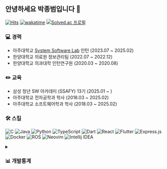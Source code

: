 ## 안녕하세요 박종범입니다 👋

[![Hits](https://hits.seeyoufarm.com/api/count/incr/badge.svg?url=https%3A%2F%2Fgithub.com%2Fparkjbdev&count_bg=%2379C83D&title_bg=%23555555&icon=github.svg&icon_color=%23E7E7E7&title=hits&edge_flat=false)](https://hits.seeyoufarm.com)
[![wakatime](https://wakatime.com/badge/user/6f2f57ae-ce04-4c16-80e7-660166fb783d.svg)](https://wakatime.com/@6f2f57ae-ce04-4c16-80e7-660166fb783d)
[![Solved.ac
프로필](http://mazassumnida.wtf/api/mini/generate_badge?boj=parkjbdev)](https://solved.ac/parkjbdev)

### 💻 경력
- 아주대학교 [System Software Lab](https://sslab.ajou.ac.kr/) 인턴 (2023.07 ~ 2025.02)
- 한양대학교 의료원 정보관리팀 (2022.07 ~ 2022.12)
- 한양대학교 의과대학 인턴연구원 (2020.03 ~ 2020.08)

### ✏️ 교육
- 삼성 청년 SW 아카데미 (SSAFY) 13기 (2025.01 ~ )
- 아주대학교 전자공학과 학사 (2018.03 ~ 2025.02)
- 아주대학교 소프트웨어학과 학사 (2018.03 ~ 2025.02)

### 🛠️ 스킬

![C](https://img.shields.io/badge/C-00599C?style=flat-square&logo=c&logoColor=white)
![Java](https://img.shields.io/badge/Java-ED8B00?style=flat-square&logo=openjdk&logoColor=white)
![Python](https://img.shields.io/badge/Python-3670A0?style=flat-square&logo=python&logoColor=ffdd54)
![TypeScript](https://img.shields.io/badge/TypeScript-007ACC?style=flat-square&logo=typescript&logoColor=white)
![Dart](https://img.shields.io/badge/Dart-0175C2?style=flat-square&logo=dart&logoColor=white)
![React](https://img.shields.io/badge/React-20232a?style=flat-square&logo=react&logoColor=%2361DAFB)
![Flutter](https://img.shields.io/badge/Flutter-02569B?style=flat-square&logo=flutter&logoColor=white)
![Express.js](https://img.shields.io/badge/express.js-404d59?style=flat-square&logo=express&logoColor=%2361DAFB)
![Docker](https://img.shields.io/badge/Docker-2496ed?style=flat-square&logo=Docker&logoColor=%2361DAFB)
![ROS](https://img.shields.io/badge/ROS-22314E?style=flat-square&logo=ROS&logoColor=white)
![Neovim](https://img.shields.io/badge/neovim-57A143?style=flat-square&logo=Neovim&logoColor=white)
![Intellij IDEA](https://img.shields.io/badge/IntelliJ%20IDEA-000000?style=flat-square&logo=IntelliJ%20IDEA&logoColor=white)

<details>
  <summary><h3>📊 개발통계</h3></summary>
  <!--
  <img src="https://wakatime.com/share/@parkjbdev/27cfaaee-6ea0-48a4-ab4a-e8649ada0e11.svg" width="650px" />
  <img src="https://wakatime.com/share/@parkjbdev/6e7d7fbb-1339-4a7a-b872-ad94369a0655.svg" width="650px" />
  <img src="https://wakatime.com/share/@parkjbdev/129151e9-fc1e-4e65-bb66-b2283c602260.svg" width="650px" />
  -->
  
  <!--START_SECTION:waka-->
**🐱 저의 GitHub 정보에요.** 

> 📦 GitHub의 531.8 kB만큼의 저장소를 사용하고 있어요. 
 > 
> 🏆 449 만큼의 Contributions을 2025년에 했어요
 > 
> 💼 구직중이에요.
 > 
> 📜 41개의 Public Repository를 만들었어요. 
 > 
> 🔑 8개의 Private Repository를 만들었어요. 
 > 
**저는 저녁형 인간이에요. 🦉** 

```text
🌞 아침                     452 commits         ███░░░░░░░░░░░░░░░░░░░░░░   10.94 % 
🌆 낮　                     1433 commits        █████████░░░░░░░░░░░░░░░░   34.67 % 
🌃 저녁                     1139 commits        ███████░░░░░░░░░░░░░░░░░░   27.56 % 
🌙 밤　                     1109 commits        ███████░░░░░░░░░░░░░░░░░░   26.83 % 
```


📊 **저는 이번주를 이렇게 시간을 보냈어요.** 

```text
🕑︎ Timezone: Asia/Seoul

💬 프로그래밍 언어들: 
TypeScript               17 mins             █████████░░░░░░░░░░░░░░░░   36.03 % 
Rust                     13 mins             ███████░░░░░░░░░░░░░░░░░░   27.61 % 
Java                     6 mins              ███░░░░░░░░░░░░░░░░░░░░░░   13.40 % 
JSON                     3 mins              ██░░░░░░░░░░░░░░░░░░░░░░░   07.82 % 
Makefile                 2 mins              █░░░░░░░░░░░░░░░░░░░░░░░░   05.62 % 

🔥 에디터들: 
Neovim                   49 mins             █████████████████████████   99.95 % 
DataGrip                 0 secs              ░░░░░░░░░░░░░░░░░░░░░░░░░   00.05 % 

🐱‍💻 프로젝트들: 
use-funnel               21 mins             ███████████░░░░░░░░░░░░░░   44.29 % 
cosmos                   14 mins             ███████░░░░░░░░░░░░░░░░░░   29.10 % 
homework                 6 mins              ███░░░░░░░░░░░░░░░░░░░░░░   13.40 % 
pintos-kaist             5 mins              ███░░░░░░░░░░░░░░░░░░░░░░   11.37 % 
simple-portfolio         0 secs              ░░░░░░░░░░░░░░░░░░░░░░░░░   01.79 % 

💻 운영 체제들: 
Mac                      49 mins             █████████████████████████   100.00 % 
```

**저는 주로 TypeScript 언어를 사용해요.** 

```text
TypeScript               8 repos             ██████░░░░░░░░░░░░░░░░░░░   23.53 % 
Python                   4 repos             ███░░░░░░░░░░░░░░░░░░░░░░   11.76 % 
Java                     4 repos             ███░░░░░░░░░░░░░░░░░░░░░░   11.76 % 
JavaScript               3 repos             ██░░░░░░░░░░░░░░░░░░░░░░░   08.82 % 
C++                      2 repos             █░░░░░░░░░░░░░░░░░░░░░░░░   05.88 % 
```



**타임라인**

![Lines of Code chart](https://raw.githubusercontent.com/parkjbdev/parkjbdev/main/assets/bar_graph.png)


 Last Updated on 18/04/2025 15:19:42 UTC
<!--END_SECTION:waka-->

<img src="https://github-readme-activity-graph.vercel.app/graph?username=parkjbdev&theme=github-compact&color=FFFFFF&hide_border=true&days=35&bg_color=010409&radius=8"/>

</details>


<!--
<hr/>

**Server Powered by**

![Debian](https://img.shields.io/badge/Debian-A81D33?style=flat-square&logo=Debian&logoColor=white)
![Nginx](https://img.shields.io/badge/nginx-009639?style=flat-square&logo=nginx&logoColor=white)
![PM2](https://img.shields.io/badge/PM2-2b037a?style=flat-square&logo=PM2&logoColor=white)
![Route53](https://img.shields.io/badge/Route53-8c4fff?style=flat-square&logo=Amazon%20Route%2053&logoColor=white)
![Lenovo](https://img.shields.io/badge/Lenovo-e2231a?style=flat-square&logo=Lenovo&logoColor=white)
-->

<!-- ![Rust](https://img.shields.io/badge/Rust-000000?style=flat-square&logo=rust&logoColor=white)
![NextJS](https://img.shields.io/badge/Next.js-000000?style=flat-square&logo=Next.js&logoColor=white)
![Mongoose](https://img.shields.io/badge/Mongoose-880000?style=flat-square&logo=mongoose&logoColor=white)
![MicrosoftSQLServer](https://img.shields.io/badge/MSSQL-CC2927?style=flat-square&logo=microsoft%20sql%20server&logoColor=white)
![MySQL](https://img.shields.io/badge/MySQL-4479A1?style=flat-square&logo=mysql&logoColor=white)
![SQLite](https://img.shields.io/badge/SQLite-003B57?style=flat-square&logo=SQLite&logoColor=white)
![PostgreSQL](https://img.shields.io/badge/PostgreSQL-4479A1?style=flat-square&logo=PostgreSQL&logoColor=white) -->

